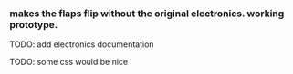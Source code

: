 ### makes the flaps flip without the original electronics. working prototype.

TODO: add electronics documentation


TODO: some css would be nice



